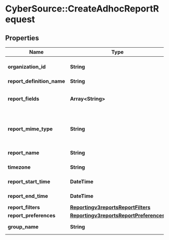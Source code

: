 # CyberSource::CreateAdhocReportRequest

## Properties
Name | Type | Description | Notes
------------ | ------------- | ------------- | -------------
**organization_id** | **String** | Valid CyberSource Organization Id | [optional] 
**report_definition_name** | **String** |  | [optional] 
**report_fields** | **Array&lt;String&gt;** | List of fields which needs to get included in a report | [optional] 
**report_mime_type** | **String** | &#39;Format of the report&#39;                  Valid values: - application/xml - text/csv  | [optional] 
**report_name** | **String** | Name of the report | [optional] 
**timezone** | **String** | Timezone of the report | [optional] 
**report_start_time** | **DateTime** | Start time of the report | [optional] 
**report_end_time** | **DateTime** | End time of the report | [optional] 
**report_filters** | [**Reportingv3reportsReportFilters**](Reportingv3reportsReportFilters.md) |  | [optional] 
**report_preferences** | [**Reportingv3reportsReportPreferences**](Reportingv3reportsReportPreferences.md) |  | [optional] 
**group_name** | **String** | Specifies the group name | [optional] 


